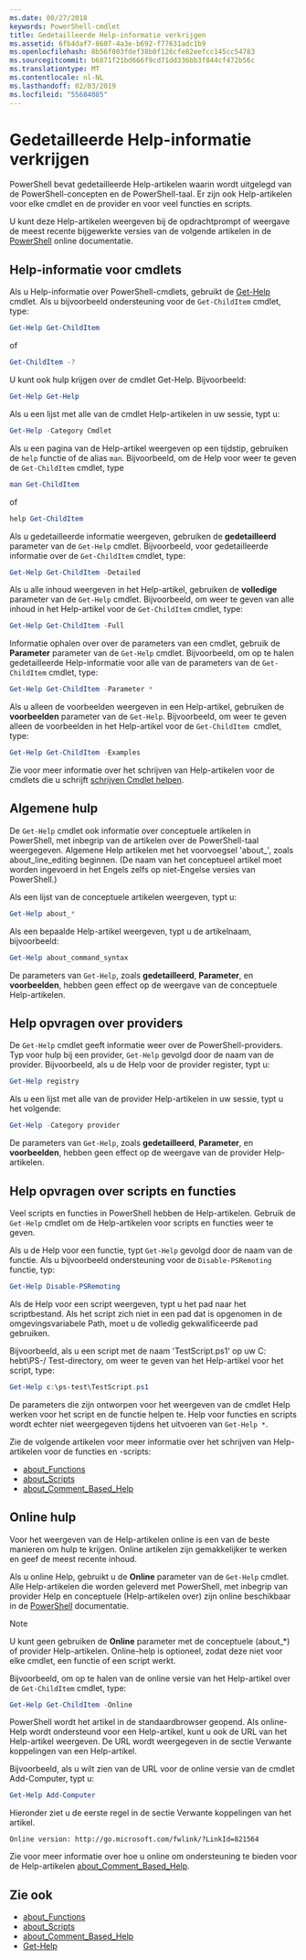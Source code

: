 ```yaml
---
ms.date: 08/27/2018
keywords: PowerShell-cmdlet
title: Gedetailleerde Help-informatie verkrijgen
ms.assetid: 6fb4daf7-8607-4a3e-b692-f77631adc1b9
ms.openlocfilehash: 8b56f003fdef38b0f126cfe82eefcc145cc54783
ms.sourcegitcommit: b6871f21bd666f9cd71dd336bb3f844cf472b56c
ms.translationtype: MT
ms.contentlocale: nl-NL
ms.lasthandoff: 02/03/2019
ms.locfileid: "55684085"
---
```

# <a name="getting-detailed-help-information"></a>Gedetailleerde Help-informatie verkrijgen

PowerShell bevat gedetailleerde Help-artikelen waarin wordt uitgelegd van de PowerShell-concepten en de PowerShell-taal. Er zijn ook Help-artikelen voor elke cmdlet en de provider en voor veel functies en scripts.

U kunt deze Help-artikelen weergeven bij de opdrachtprompt of weergave de meest recente bijgewerkte versies van de volgende artikelen in de [PowerShell](/powershell/scripting/overview) online documentatie.

## <a name="getting-help-for-cmdlets"></a>Help-informatie voor cmdlets

Als u Help-informatie over PowerShell-cmdlets, gebruikt de [Get-Help](/powershell/module/microsoft.powershell.core/Get-Help) cmdlet. Als u bijvoorbeeld ondersteuning voor de `Get-ChildItem` cmdlet, type:

```powershell
Get-Help Get-ChildItem
```

of

```powershell
Get-ChildItem -?
```

U kunt ook hulp krijgen over de cmdlet Get-Help. Bijvoorbeeld:

```powershell
Get-Help Get-Help
```

Als u een lijst met alle van de cmdlet Help-artikelen in uw sessie, typt u:

```powershell
Get-Help -Category Cmdlet
```

Als u een pagina van de Help-artikel weergeven op een tijdstip, gebruiken de `help` functie of de alias `man`.
Bijvoorbeeld, om de Help voor weer te geven de `Get-ChildItem` cmdlet, type

```powershell
man Get-ChildItem
```

of

```powershell
help Get-ChildItem
```

Als u gedetailleerde informatie weergeven, gebruiken de **gedetailleerd** parameter van de `Get-Help` cmdlet. Bijvoorbeeld, voor gedetailleerde informatie over de `Get-ChildItem` cmdlet, type:

```powershell
Get-Help Get-ChildItem -Detailed
```

Als u alle inhoud weergeven in het Help-artikel, gebruiken de **volledige** parameter van de `Get-Help` cmdlet. Bijvoorbeeld, om weer te geven van alle inhoud in het Help-artikel voor de `Get-ChildItem` cmdlet, type:

```powershell
Get-Help Get-ChildItem -Full
```

Informatie ophalen over over de parameters van een cmdlet, gebruik de **Parameter** parameter van de `Get-Help` cmdlet. Bijvoorbeeld, om op te halen gedetailleerde Help-informatie voor alle van de parameters van de `Get-ChildItem` cmdlet, type:

```powershell
Get-Help Get-ChildItem -Parameter *
```

Als u alleen de voorbeelden weergeven in een Help-artikel, gebruiken de **voorbeelden** parameter van de `Get-Help`.
Bijvoorbeeld, om weer te geven alleen de voorbeelden in het Help-artikel voor de `Get-ChildItem `cmdlet, type:

```powershell
Get-Help Get-ChildItem -Examples
```

Zie voor meer informatie over het schrijven van Help-artikelen voor de cmdlets die u schrijft [schrijven Cmdlet helpen](/powershell/developer/help/writing-help-for-windows-powershell-cmdlets).

## <a name="getting-conceptual-help"></a>Algemene hulp

De `Get-Help` cmdlet ook informatie over conceptuele artikelen in PowerShell, met inbegrip van de artikelen over de PowerShell-taal weergegeven. Algemene Help artikelen met het voorvoegsel 'about_', zoals about_line_editing beginnen. (De naam van het conceptueel artikel moet worden ingevoerd in het Engels zelfs op niet-Engelse versies van PowerShell.)

Als een lijst van de conceptuele artikelen weergeven, typt u:

```powershell
Get-Help about_*
```

Als een bepaalde Help-artikel weergeven, typt u de artikelnaam, bijvoorbeeld:

```powershell
Get-Help about_command_syntax
```

De parameters van `Get-Help`, zoals **gedetailleerd**, **Parameter**, en **voorbeelden**, hebben geen effect op de weergave van de conceptuele Help-artikelen.

## <a name="getting-help-about-providers"></a>Help opvragen over providers

De `Get-Help` cmdlet geeft informatie weer over de PowerShell-providers. Typ voor hulp bij een provider, `Get-Help` gevolgd door de naam van de provider. Bijvoorbeeld, als u de Help voor de provider register, typt u:

```powershell
Get-Help registry
```

Als u een lijst met alle van de provider Help-artikelen in uw sessie, typt u het volgende:

```powershell
Get-Help -Category provider
```

De parameters van `Get-Help`, zoals **gedetailleerd**, **Parameter**, en **voorbeelden**, hebben geen effect op de weergave van de provider Help-artikelen.

## <a name="getting-help-about-scripts-and-functions"></a>Help opvragen over scripts en functies

Veel scripts en functies in PowerShell hebben de Help-artikelen. Gebruik de `Get-Help` cmdlet om de Help-artikelen voor scripts en functies weer te geven.

Als u de Help voor een functie, typt `Get-Help` gevolgd door de naam van de functie. Als u bijvoorbeeld ondersteuning voor de `Disable-PSRemoting` functie, typ:

```powershell
Get-Help Disable-PSRemoting
```

Als de Help voor een script weergeven, typt u het pad naar het scriptbestand. Als het script zich niet in een pad dat is opgenomen in de omgevingsvariabele Path, moet u de volledig gekwalificeerde pad gebruiken.

Bijvoorbeeld, als u een script met de naam 'TestScript.ps1' op uw C: hebt\\PS-/ Test-directory, om weer te geven van het Help-artikel voor het script, type:

```powershell
Get-Help c:\ps-test\TestScript.ps1
```

De parameters die zijn ontworpen voor het weergeven van de cmdlet Help werken voor het script en de functie helpen te. Help voor functies en scripts wordt echter niet weergegeven tijdens het uitvoeren van `Get-Help *`.

Zie de volgende artikelen voor meer informatie over het schrijven van Help-artikelen voor de functies en -scripts:

- [about_Functions](/powershell/module/microsoft.powershell.core/about/about_functions)
- [about_Scripts](/powershell/module/microsoft.powershell.core/about/about_scripts)
- [about_Comment_Based_Help](/powershell/module/microsoft.powershell.core/about/about_comment_based_help)

## <a name="getting-help-online"></a>Online hulp

Voor het weergeven van de Help-artikelen online is een van de beste manieren om hulp te krijgen. Online artikelen zijn gemakkelijker te werken en geef de meest recente inhoud.

Als u online Help, gebruikt u de **Online** parameter van de `Get-Help` cmdlet. Alle Help-artikelen die worden geleverd met PowerShell, met inbegrip van provider Help en conceptuele (Help-artikelen over) zijn online beschikbaar in de [PowerShell](/powershell/scripting/powershell-scripting) documentatie.

> [!NOTE]
> U kunt geen gebruiken de **Online** parameter met de conceptuele (about_\*) of provider Help-artikelen.
> Online-help is optioneel, zodat deze niet voor elke cmdlet, een functie of een script werkt.

Bijvoorbeeld, om op te halen van de online versie van het Help-artikel over de `Get-ChildItem` cmdlet, type:

```powershell
Get-Help Get-ChildItem -Online
```

PowerShell wordt het artikel in de standaardbrowser geopend. Als online-Help wordt ondersteund voor een Help-artikel, kunt u ook de URL van het Help-artikel weergeven. De URL wordt weergegeven in de sectie Verwante koppelingen van een Help-artikel.

Bijvoorbeeld, als u wilt zien van de URL voor de online versie van de cmdlet Add-Computer, typt u:

```powershell
Get-Help Add-Computer
```

Hieronder ziet u de eerste regel in de sectie Verwante koppelingen van het artikel.

```Output
Online version: http://go.microsoft.com/fwlink/?LinkId=821564
```

Zie voor meer informatie over hoe u online om ondersteuning te bieden voor de Help-artikelen [about_Comment_Based_Help](/powershell/module/microsoft.powershell.core/about/about_comment_based_help).

## <a name="see-also"></a>Zie ook

- [about_Functions](/powershell/module/microsoft.powershell.core/about/about_functions)
- [about_Scripts](/powershell/module/microsoft.powershell.core/about/about_scripts)
- [about_Comment_Based_Help](/powershell/module/microsoft.powershell.core/about/about_comment_based_help)
- [Get-Help](/powershell/module/microsoft.powershell.core/get-help)
